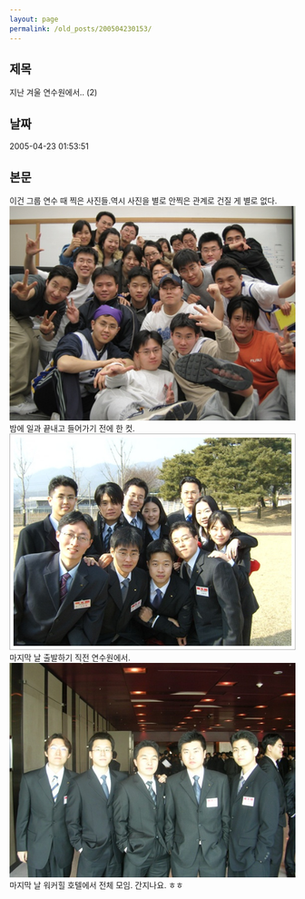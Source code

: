 ```yaml
---
layout: page
permalink: /old_posts/200504230153/
---
```


## 제목
지난 겨울 연수원에서.. (2)

## 날짜
2005-04-23 01:53:51

## 본문
이건 그룹 연수 때 찍은 사진들.역시 사진을 별로 안찍은 관계로 건질 게 별로 없다.![c0003499_148829.jpg](200504230153/c0003499_148829.jpg)밤에 일과 끝내고 들어가기 전에 한 컷.![c0003499_1492271.jpg](200504230153/c0003499_1492271.jpg)마지막 날 출발하기 직전 연수원에서.![c0003499_1484385.jpg](200504230153/c0003499_1484385.jpg)마지막 날 워커힐 호텔에서 전체 모임. 간지나요. ㅎㅎ